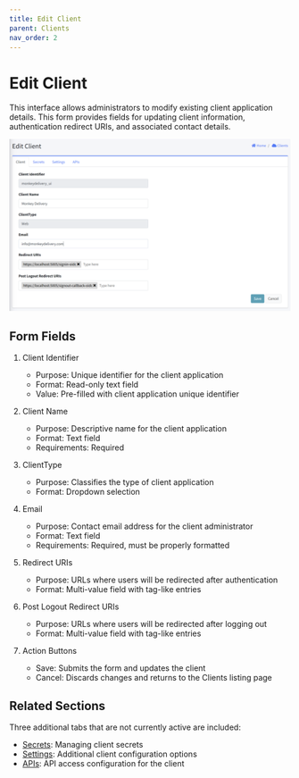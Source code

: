 ```yaml
---
title: Edit Client
parent: Clients
nav_order: 2
---
```


# Edit Client

This interface allows administrators to modify existing client application details. This form provides fields for updating client information, authentication redirect URIs, and associated contact details.

<img src="../images/AdminClientEdit.png" alt="Edit Client" width="800"/>

## Form Fields
1. Client Identifier
   - Purpose: Unique identifier for the client application
   - Format: Read-only text field
   - Value: Pre-filled with client application unique identifier

2. Client Name
   - Purpose: Descriptive name for the client application
   - Format: Text field
   - Requirements: Required

3. ClientType
   - Purpose: Classifies the type of client application
   - Format: Dropdown selection

4. Email
   - Purpose: Contact email address for the client administrator
   - Format: Text field
   - Requirements: Required, must be properly formatted

5. Redirect URIs
   - Purpose: URLs where users will be redirected after authentication
   - Format: Multi-value field with tag-like entries

6. Post Logout Redirect URIs
   - Purpose: URLs where users will be redirected after logging out
   - Format: Multi-value field with tag-like entries

7. Action Buttons
   - Save: Submits the form and updates the client
   - Cancel: Discards changes and returns to the Clients listing page

## Related Sections
Three additional tabs that are not currently active are included:
- [Secrets](ClientEditSecrets.html): Managing client secrets
- [Settings](ClientEditSettings.html): Additional client configuration options
- [APIs](ClientEditAPIs.html): API access configuration for the client
